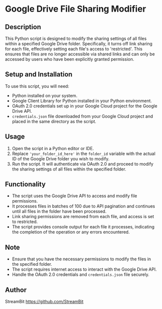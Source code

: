 
# Google Drive File Sharing Modifier

## Description
This Python script is designed to modify the sharing settings of all files within a specified Google Drive folder. Specifically, it turns off link sharing for each file, effectively setting each file's access to 'restricted'. This ensures that files are no longer accessible via shared links and can only be accessed by users who have been explicitly granted permission.

## Setup and Installation
To use this script, you will need:
- Python installed on your system.
- Google Client Library for Python installed in your Python environment.
- OAuth 2.0 credentials set up in your Google Cloud project for the Google Drive API.
- `credentials.json` file downloaded from your Google Cloud project and placed in the same directory as the script.

## Usage
1. Open the script in a Python editor or IDE.
2. Replace `'your_folder_id_here'` in the `folder_id` variable with the actual ID of the Google Drive folder you wish to modify.
3. Run the script. It will authenticate via OAuth 2.0 and proceed to modify the sharing settings of all files within the specified folder.

## Functionality
- The script uses the Google Drive API to access and modify file permissions.
- It processes files in batches of 100 due to API pagination and continues until all files in the folder have been processed.
- Link sharing permissions are removed from each file, and access is set to restricted.
- The script provides console output for each file it processes, indicating the completion of the operation or any errors encountered.

## Note
- Ensure that you have the necessary permissions to modify the files in the specified folder.
- The script requires internet access to interact with the Google Drive API.
- Handle the OAuth 2.0 credentials and `credentials.json` file securely.

## Author
StreamBit
https://github.com/StreamBit
